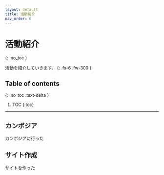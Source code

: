 ```yaml
---
layout: default
title: 活動紹介
nav_order: 6
---
```


# 活動紹介
{: .no_toc }


活動を紹介していきます。
{: .fs-6 .fw-300 }

## Table of contents
{: .no_toc .text-delta }

1. TOC
{:toc}

---

## カンボジア

カンボジアに行った

## サイト作成

サイトを作った